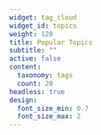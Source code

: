 ```yaml
---
widget: tag_cloud
widget_id: topics
weight: 120
title: Popular Topics
subtitle: ""
active: false
content:
  taxonomy: tags
  count: 20
headless: true
design:
  font_size_min: 0.7
  font_size_max: 2
---
```

